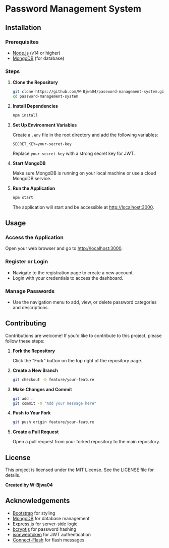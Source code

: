 # Password Management System

## Installation

### Prerequisites

- [Node.js](https://nodejs.org/) (v14 or higher)
- [MongoDB](https://www.mongodb.com/) (for database)

### Steps

1. **Clone the Repository**

   ```bash
   git clone https://github.com/W-Bjwa04/password-management-system.git
   cd password-management-system
   ```

2. **Install Dependencies**

   ```bash
   npm install
   ```

3. **Set Up Environment Variables**

   Create a `.env` file in the root directory and add the following variables:

   ```env
   SECRET_KEY=your-secret-key
   ```

   Replace `your-secret-key` with a strong secret key for JWT.

4. **Start MongoDB**

   Make sure MongoDB is running on your local machine or use a cloud MongoDB service.

5. **Run the Application**

   ```bash
   npm start
   ```

   The application will start and be accessible at [http://localhost:3000](http://localhost:3000).

## Usage

### Access the Application

Open your web browser and go to [http://localhost:3000](http://localhost:3000).

### Register or Login

- Navigate to the registration page to create a new account.
- Login with your credentials to access the dashboard.

### Manage Passwords

- Use the navigation menu to add, view, or delete password categories and descriptions.

## Contributing

Contributions are welcome! If you'd like to contribute to this project, please follow these steps:

1. **Fork the Repository**

   Click the "Fork" button on the top right of the repository page.

2. **Create a New Branch**

   ```bash
   git checkout -b feature/your-feature
   ```

3. **Make Changes and Commit**

   ```bash
   git add .
   git commit -m "Add your message here"
   ```

4. **Push to Your Fork**

   ```bash
   git push origin feature/your-feature
   ```

5. **Create a Pull Request**

   Open a pull request from your forked repository to the main repository.

## License

This project is licensed under the MIT License. See the LICENSE file for details.

**Created by W-Bjwa04**

## Acknowledgements

- [Bootstrap](https://getbootstrap.com/) for styling
- [MongoDB](https://www.mongodb.com/) for database management
- [Express.js](https://expressjs.com/) for server-side logic
- [bcryptjs](https://www.npmjs.com/package/bcryptjs) for password hashing
- [jsonwebtoken](https://www.npmjs.com/package/jsonwebtoken) for JWT authentication
- [Connect-Flash](https://www.npmjs.com/package/connect-flash) for flash messages
